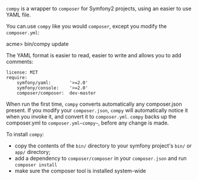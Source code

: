 `compy` is a wrapper to `composer` for Symfony2 projects, using an
easier to use YAML file.

You can.use `compy` like you would `composer`, except you modify the
`composer.yml`:

   acme> bin/compy update

The YAML format is easier to read, easier to write
and allows you to add comments:

    license: MIT
    require:
        symfony/yaml:       '>=2.0'
        symfony/console:    '>=2.0'
        composer/composer:  dev-master

When run the first time, `compy` converts automatically any composer.json present.
If you modify your `composer.json`, `compy` will automatically notice
it when you invoke it, and convert it to `composer.yml`. 
`compy` backs up the composer.yml to `composer.yml~compy~`, before
any change is made. 

To install `compy`:
* copy the contents of the `bin/` directory to your symfony project's `bin/` or `app/` directory;
* add a dependency to `composer/composer` in your `composer.json` and run `composer install`
* make sure the composer tool is installed system-wide